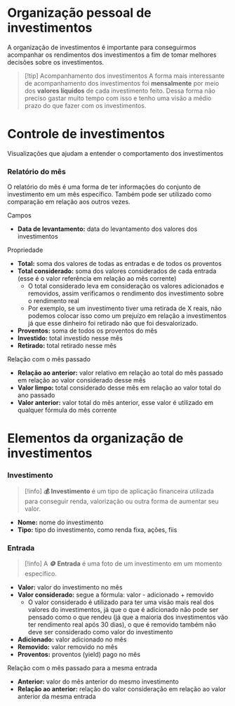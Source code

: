 # Organização pessoal de investimentos

A organização de investimentos é importante para conseguirmos acompanhar os rendimentos dos investimentos a fim de tomar melhores decisões sobre os investimentos.

> [!tip] Acompanhamento dos investimentos
> A forma mais interessante de acompanhamento dos investimentos foi **mensalmente** por meio dos **valores líquidos** de cada investimento feito.
> Dessa forma não preciso gastar muito tempo com isso e tenho uma visão a médio prazo do que fazer com os investimentos.

# Controle de investimentos

Visualizações que ajudam a entender o comportamento dos investimentos

### Relatório do mês

O relatório do mês é uma forma de ter informações do conjunto de investimento em um mês específico. Também pode ser utilizado como comparação em relação aos outros vezes.

Campos

- **Data de levantamento:** data do levantamento dos valores dos investimentos

Propriedade

- **Total:** soma dos valores de todas as entradas e de todos os proventos
- **Total considerado:** soma dos valores considerados de cada entrada (esse é o valor referência em relação ao mês corrente)
	- O total considerado leva em consideração os valores adicionados e removidos, assim verificamos o rendimento dos investimento sobre o rendimento real
	- Por exemplo, se um investimento tiver uma retirada de X reais, não podemos colocar isso como um prejuízo em relação a investimentos já que esse dinheiro foi retirado não que foi desvalorizado.
- **Proventos:** soma de todos os proventos do mês
- **Investido:** total investido nesse mês
- **Retirado:** total retirado nesse mês

Relação com o mês passado

- **Relação ao anterior:** valor relativo em relação ao total do mês passado em relação ao valor considerado desse mês
- **Valor limpo:** total considerado desse mês em relação ao valor total do ano passado
- **Valor anterior:** valor total do mês anterior, esse valor é utilizado em qualquer fórmula do mês corrente


# Elementos da organização de investimentos
### Investimento

> [!info]
> **💰 Investimento** é um tipo de aplicação financeira utilizada para conseguir renda, valorização ou outra forma de aumentar seu valor.

- **Nome:** nome do investimento
- **Tipo:** tipo do investimento, como renda fixa, ações, fiis

### Entrada

> [!info] 
> A **🪙 Entrada** é uma foto de um investimento em um momento específico.

- **Valor:** valor do investimento no mês
- **Valor considerado:** segue a fórmula: valor - adicionado + removido
	- O valor considerado é utilizado para ter uma visão mais real dos valores do investimentos, já que o que é adicionado não pode ser pensado como o que rendeu (já que a maioria dos investimentos vão ter rendimento real após 30 dias), o que é removido também não deve ser considerado como valor do investimento
- **Adicionado:** valor adicionado no mês
- **Removido:** valor removido no mês
- **Proventos:** proventos (yield) pago no mês

Relação com o mês passado para a mesma entrada

- **Anterior:** valor do mês anterior do mesmo investimento
- **Relação ao anterior:** relação do valor consideração em relação ao valor anterior da mesma entrada
